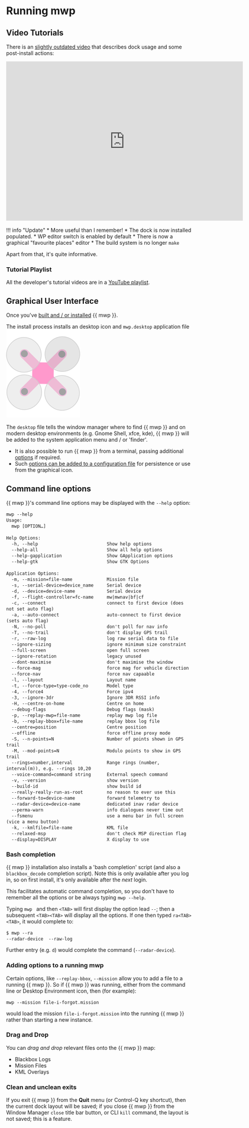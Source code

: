 # Running mwp

## Video Tutorials

There is an [slightly outdated video](https://vimeo.com/267437907)  that describes dock usage and some post-install actions:

<iframe src="https://player.vimeo.com/video/267437907?h=015ed1fdc6" width="640" height="431" frameborder="0" allow="autoplay; fullscreen; picture-in-picture" allowfullscreen></iframe>

!!! info "Update"
    * More useful than I remember!
    * The dock is now installed populated.
    * WP editor switch is enabled by default
    * There is now a graphical "favourite places" editor
    * The build system is no longer `make`

Apart from that, it's quite informative.

### Tutorial Playlist

All the developer's tutorial videos are in a [YouTube playlist](https://www.youtube.com/playlist?list=PLE_mnLfCdjvAH4pLe9HCqaWm682_r8NT3).

## Graphical User Interface

Once you've [built and / or installed](Building-with-meson-and-ninja.md) {{ mwp }}.

The install process installs an desktop icon and `mwp.desktop` application file ![icon](images/mwp_icon.svg)

  The `desktop` file tells the window manager where to find {{ mwp }} and on modern desktop environments (e.g. Gnome Shell, xfce, kde), {{ mwp }} will be added to the system application menu and / or 'finder'.
* It is also possible to run {{ mwp }} from a terminal, passing additional [options](mwp-Configuration.md) if required.
* Such [options can be added to a configuration file](mwp-Configuration.md) for persistence or use from the graphical icon.

## Command line options

{{ mwp }}'s command line options may be displayed with the `--help` option:

```
mwp --help
Usage:
  mwp [OPTION…]

Help Options:
  -h, --help                          Show help options
  --help-all                          Show all help options
  --help-gapplication                 Show GApplication options
  --help-gtk                          Show GTK Options

Application Options:
  -m, --mission=file-name             Mission file
  -s, --serial-device=device_name     Serial device
  -d, --device=device-name            Serial device
  -f, --flight-controller=fc-name     mw|mwnav|bf|cf
  -c, --connect                       connect to first device (does not set auto flag)
  -a, --auto-connect                  auto-connect to first device (sets auto flag)
  -N, --no-poll                       don't poll for nav info
  -T, --no-trail                      don't display GPS trail
  -r, --raw-log                       log raw serial data to file
  --ignore-sizing                     ignore minimum size constraint
  --full-screen                       open full screen
  --ignore-rotation                   legacy unused
  --dont-maximise                     don't maximise the window
  --force-mag                         force mag for vehicle direction
  --force-nav                         force nav capaable
  -l, --layout                        Layout name
  -t, --force-type=type-code_no       Model type
  -4, --force4                        Force ipv4
  -3, --ignore-3dr                    Ignore 3DR RSSI info
  -H, --centre-on-home                Centre on home
  --debug-flags                       Debug flags (mask)
  -p, --replay-mwp=file-name          replay mwp log file
  -b, --replay-bbox=file-name         replay bbox log file
  --centre=position                   Centre position
  --offline                           force offline proxy mode
  -S, --n-points=N                    Number of points shown in GPS trail
  -M, --mod-points=N                  Modulo points to show in GPS trail
  --rings=number,interval             Range rings (number, interval(m)), e.g. --rings 10,20
  --voice-command=command string      External speech command
  -v, --version                       show version
  --build-id                          show build id
  --really-really-run-as-root         no reason to ever use this
  --forward-to=device-name            forward telemetry to
  --radar-device=device-name          dedicated inav radar device
  --perma-warn                        info dialogues never time out
  --fsmenu                            use a menu bar in full screen (vice a menu button)
  -k, --kmlfile=file-name             KML file
  --relaxed-msp                       don't check MSP direction flag
  --display=DISPLAY                   X display to use
```

### Bash completion

{{ mwp }} installation also installs a 'bash completion' script (and also a `blackbox_decode` completion script).
Note this is only available after you log in, so on first install, it's only available after the *next* login.

This facilitates automatic command completion, so you don't have to remember all the options or be always typing `mwp --help`.

Typing `mwp ` and then `<TAB>` will first display the option lead `--`; then a subsequent `<TAB><TAB>` will display all the options. If one then typed `ra<TAB><TAB>`, it would complete to:
```
$ mwp --ra
--radar-device  --raw-log
```
Further entry (e.g. `d`) would complete the command (`--radar-device`).

### Adding options to a running mwp

Certain options, like `--replay-bbox`, `--mission` allow you to add a file to a running {{ mwp }}. So if {{ mwp }} was running, either from the command line or Desktop Environment icon, then (for example):

```
mwp --mission file-i-forgot.mission
```
would load the mission `file-i-forgot.mission` into the running {{ mwp }} rather than starting a new instance.

### Drag and Drop

You can *drag and drop* relevant files onto the {{ mwp }} map:

* Blackbox Logs
* Mission Files
* KML Overlays

### Clean and unclean exits

If you exit {{ mwp }} from the **Quit** menu (or Control-Q key shortcut), then the current dock layout will be saved; if you close {{ mwp }} from the Window Manager `close` title bar button, or CLI `kill` command, the layout is not saved; this is a feature.
